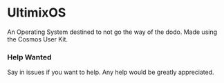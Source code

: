 # UltimixOS
 An Operating System destined to not go the way of the dodo. Made using the Cosmos User Kit.

### Help Wanted
Say in issues if you want to help. Any help would be greatly appreciated.
